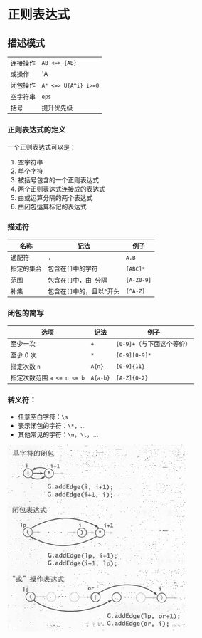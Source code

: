 # 正则表达式

## 描述模式

|          |                      |
| -------- | -------------------- |
| 连接操作 | `AB <=> {AB}`        |
| 或操作   | `A|B <=>{A,B}`       |
| 闭包操作 | `A* <=> U{A^i} i>=0` |
| 空字符串 | `eps`                |
| 括号     | 提升优先级           |

### 正则表达式的定义

一个正则表达式可以是：

1. 空字符串
2. 单个字符
3. 被括号包含的一个正则表达式
4. 两个正则表达式连接成的表达式
5. 由或运算分隔的两个表达式
6. 由闭包运算标记的表达式

##### 

### 描述符

| 名称       | 记法                        | 例子       |
| ---------- | --------------------------- | ---------- |
| 通配符     | `.`                         | `A.B`      |
| 指定的集合 | 包含在`[]`中的字符          | `[ABC]*`   |
| 范围       | 包含在`[]`中，由`-`分隔     | `[A-Z0-9]` |
| 补集       | 包含在`[]`中的，且以`^`开头 | `[^A-Z]`   |

### 闭包的简写

| 选项                       | 记法     | 例子                       |
| -------------------------- | -------- | -------------------------- |
| 至少一次                   | `+`      | `[0-9]+`（与下面这个等价） |
| 至少 0 次                  | `*`      | `[0-9][0-9]*`              |
| 指定次数 `n`               | `A{n}`   | `[0-9]{11}`                |
| 指定次数范围 `a <= n <= b` | `A{a-b}` | `[A-Z]{0-2}`               |

### 转义符：

- 任意空白字符：`\s`
- 表示闭包的字符：`\*`，...
- 其他常见的字符：`\n`，`\t`，...

![image-20200622153014750](RegExp/image-20200622153014750.png)